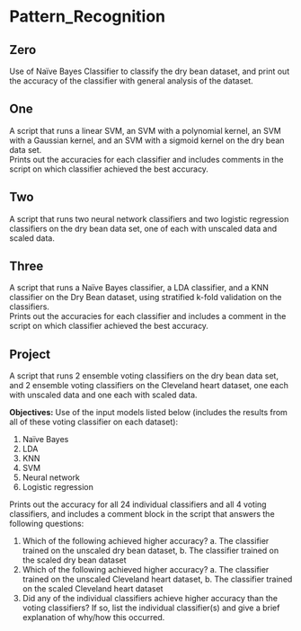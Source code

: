 # Pattern_Recognition
## Zero
Use of Naïve Bayes Classifier to classify the dry bean dataset, and print out the accuracy of the classifier with general analysis of the dataset.

## One
A script that runs a linear SVM, an SVM with a polynomial kernel, an SVM with a Gaussian kernel, and an SVM with a sigmoid kernel on the dry bean data set.  
Prints out the accuracies for each classifier and includes comments in the script on which classifier achieved the best accuracy.

## Two
A script that runs two neural network classifiers and two logistic regression classifiers on the dry bean data set, 
one of each with unscaled data and scaled data.  

## Three
A script that runs a Naïve Bayes classifier, a LDA classifier, and a KNN classifier on the Dry Bean dataset, using stratified k-fold validation on the classifiers.  
Prints out the accuracies for each classifier and includes a comment in the script on which classifier achieved the best accuracy.

## Project
A script that runs 2 ensemble voting classifiers on the dry bean data set, and 2 ensemble voting classifiers on the Cleveland heart dataset, one each with unscaled data and one each with scaled data. 

**Objectives:**
Use of the input models listed below (includes the results from all of these voting classifier on each dataset):
1.	Naïve Bayes 
2.	LDA
3.	KNN 
4.	SVM 
5.	Neural network
6.	Logistic regression

Prints out the accuracy for all 24 individual classifiers and all 4 voting classifiers, and includes a comment block in the script that answers the following questions:

1.	Which of the following achieved higher accuracy? 
  a.	The classifier trained on the unscaled dry bean dataset, 
  b.	The classifier trained on the scaled dry bean dataset
2.	Which of the following achieved higher accuracy? 
  a.	The classifier trained on the unscaled Cleveland heart dataset, 
  b.	The classifier trained on the scaled Cleveland heart dataset 
3.	Did any of the individual classifiers achieve higher accuracy than the voting classifiers? If so, list the individual classifier(s) and give a brief explanation of     why/how this occurred.


